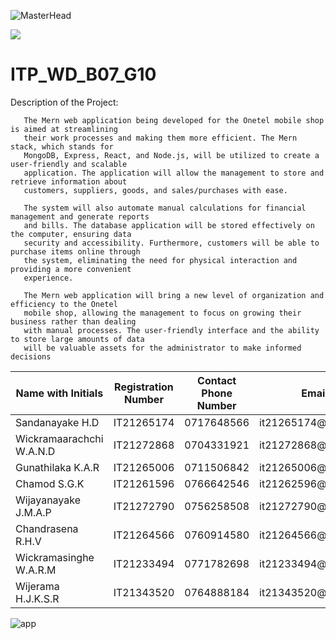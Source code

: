 ![MasterHead](https://static.sliit.lk/wp-content/uploads/2021/10/24070027/SLIIT.png)

<img src="https://img.shields.io/amo/stars/dustman">
 



# ITP_WD_B07_G10

 


Description of the Project:
      
       The Mern web application being developed for the Onetel mobile shop is aimed at streamlining 
       their work processes and making them more efficient. The Mern stack, which stands for 
       MongoDB, Express, React, and Node.js, will be utilized to create a user-friendly and scalable 
       application. The application will allow the management to store and retrieve information about 
       customers, suppliers, goods, and sales/purchases with ease.
       
       The system will also automate manual calculations for financial management and generate reports 
       and bills. The database application will be stored effectively on the computer, ensuring data 
       security and accessibility. Furthermore, customers will be able to purchase items online through 
       the system, eliminating the need for physical interaction and providing a more convenient 
       experience.
       
       The Mern web application will bring a new level of organization and efficiency to the Onetel 
       mobile shop, allowing the management to focus on growing their business rather than dealing 
       with manual processes. The user-friendly interface and the ability to store large amounts of data 
       will be valuable assets for the administrator to make informed decisions

<table class="styled-table" align="center">
    <thead>
        <tr>
              <th>Name with Initials</th>
            <th>Registration Number</th>
            <th>Contact Phone Number</th>
            <th>Email</th>
            <th>Badge</th>
        </tr>
    </thead>
    <tbody>
        <tr class=""active-row>
            <td>Sandanayake H.D</td>
            <td>IT21265174</td>
            <td>0717648566</td>
            <td>it21265174@my.sliit.lk</td>
            <td><img src="https://img.shields.io/badge/⭐-Leader-red"></td>
        </tr>
        <tr>
            <td>Wickramaarachchi W.A.N.D</td>
            <td>IT21272868</td>
            <td>0704331921</td>
            <td>it21272868@my.sliit.lk</td>
            <td><img src="https://img.shields.io/badge/⭐-Member-blue"></td>
        </tr>
          <tr>
            <td>Gunathilaka K.A.R </td>
            <td>IT21265006</td>
            <td>0711506842</td>
            <td>it21265006@my.sliit.lk</td>
            <td><img src="https://img.shields.io/badge/⭐-Member-blue"></td>
        </tr>
        <tr>
            <td>Chamod S.G.K</td>
            <td>IT21261596</td>
            <td>0766642546</td>
            <td>it21262596@my.sliit.lk</td>
            <td><img src="https://img.shields.io/badge/⭐-Member-blue"></td>
        </tr>
         <tr>
            <td>Wijayanayake J.M.A.P</td>
            <td>IT21272790</td>
            <td>0756258508</td>
            <td>it21272790@my.sliit.lk</td>
            <td><img src="https://img.shields.io/badge/⭐-Member-blue"></td>
         </tr>
        <tr>
            <td>Chandrasena R.H.V</td>
            <td>IT21264566</td>
            <td>0760914580</td>
            <td>it21264566@my.sliit.lk</td>
            <td><img src="https://img.shields.io/badge/⭐-Member-blue"></td>
         </tr>
         <tr>
            <td>Wickramasinghe W.A.R.M</td>
            <td>IT21233494</td>
            <td>0771782698</td>
            <td>it21233494@my.sliit.lk</td>
            <td><img src="https://img.shields.io/badge/⭐-Member-blue"></td>
        </tr>
         <tr>
            <td>Wijerama H.J.K.S.R</td>
            <td>IT21343520</td>
            <td>0764888184</td>
            <td>it21343520@my.sliit.lk</td>
            <td><img src="https://img.shields.io/badge/⭐-Member-blue"></td>
        </tr>
        <!-- and so on... -->
    </tbody>
</table>


<img alt="app" src="https://camo.githubusercontent.com/2a63ca5341c9dd769b3cf9c86d6e31c37c586cb6a32176b8797454aa683b500f/68747470733a2f2f6469676974616c65646765746563682e696e2f696d616765732f42616e6e65725f30332e676966">
 
